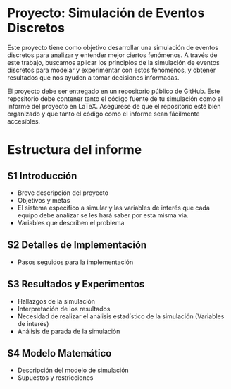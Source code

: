 
# Proyecto: Simulación de Eventos Discretos

Este proyecto tiene como objetivo desarrollar una simulación de eventos discretos para analizar y entender mejor ciertos fenómenos. A través de este trabajo, buscamos aplicar los principios de la simulación de eventos discretos para modelar y experimentar con estos fenómenos, y obtener resultados que nos ayuden a tomar decisiones informadas.

El proyecto debe ser entregado en un repositorio público de GitHub. Este repositorio debe contener tanto el código fuente de tu simulación como el informe del proyecto en LaTeX. Asegúrese de que el repositorio esté bien organizado y que tanto el código como el informe sean fácilmente accesibles.

# Estructura del informe

## S1 Introducción

- Breve descripción del proyecto
- Objetivos y metas
- El sistema específico a simular y las variables de interés que cada equipo debe analizar se les hará saber por esta misma vía.
- Variables que describen el problema

## S2 Detalles de Implementación

- Pasos seguidos para la implementación

## S3 Resultados y Experimentos

- Hallazgos de la simulación
- Interpretación de los resultados
- Necesidad de realizar el análisis estadístico de la simulación (Variables de interés)
- Análisis de parada de la simulación

## S4 Modelo Matemático

- Descripción del modelo de simulación
- Supuestos y restricciones
